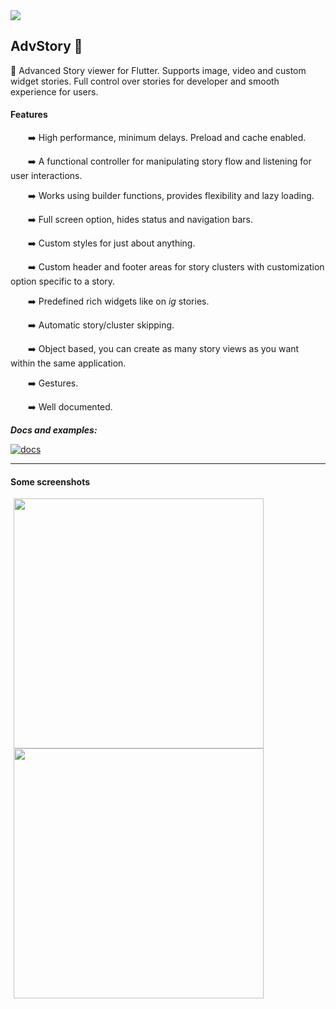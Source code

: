 <img src="https://files.gitbook.com/v0/b/gitbook-x-prod.appspot.com/o/spaces%2FLZoq1vLHUTwBd2vqtB84%2Fuploads%2FanFNgKBQRGFKJQ7HK2It%2Fanimated_tray_cover.gif?alt=media&token=7e42ec27-fcec-48d5-8d97-6250d60b5b23">

## AdvStory 📸

🚀 Advanced Story viewer for Flutter. Supports image, video and custom widget stories. Full control over stories for developer and smooth experience for users.

#### Features

  ➡️ High performance, minimum delays. Preload and cache enabled.

  ➡️ A functional controller for manipulating story flow and listening for user interactions.

  ➡️ Works using builder functions, provides flexibility and lazy loading.

  ➡️ Full screen option, hides status and navigation bars.

  ➡️ Custom styles for just about anything.

  ➡️ Custom header and footer areas for story clusters with customization option specific to a story.

  ➡️ Predefined rich widgets like on _ig_ stories.

  ➡️ Automatic story/cluster skipping.

  ➡️ Object based, you can create as many story views as you want within the same application.

  ➡️ Gestures.

  ➡️ Well documented.


**_Docs and examples:_**

[![docs](https://img.shields.io/badge/AdvStory-Documentation-9cf?style=for-the-badge&logo=gitbook)](https://advstory.sourcekod.com)

<hr />

#### Some screenshots

<p align="left">
    <img src="https://github.com/ertgrulll/advstory/blob/master/github_images/story_view_demo.gif?raw=true" height="400" hspace="1%"/>
    <img src="https://github.com/ertgrulll/advstory/blob/master/github_images/adv_story_tray_customizations.gif?raw=true" height="400" hspace="1%">
</p>
